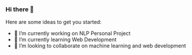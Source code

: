 ### Hi there 👋


Here are some ideas to get you started:

- 🔭 I’m currently working on NLP Personal Project
- 🌱 I’m currently learning Web Development
- 👯 I’m looking to collaborate on machine learning and web development

